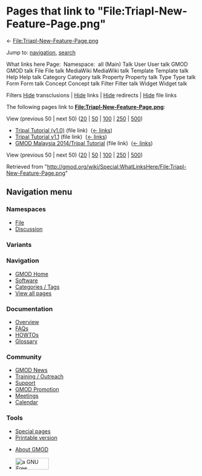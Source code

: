 <div id="mw-page-base" class="noprint">

</div>

<div id="mw-head-base" class="noprint">

</div>

<div id="content" class="mw-body" role="main">

<span id="top"></span>

<div id="mw-js-message" style="display:none;">

</div>



# <span dir="auto">Pages that link to "File:Triapl-New-Feature-Page.png"</span>

<div id="bodyContent">

<div id="contentSub">

←
[File:Triapl-New-Feature-Page.png](/wiki/File:Triapl-New-Feature-Page.png "File:Triapl-New-Feature-Page.png")

</div>

<div id="jump-to-nav" class="mw-jump">

Jump to: [navigation](#mw-navigation), [search](#p-search)

</div>

<div id="mw-content-text">

What links here Page:  Namespace:  all (Main) Talk User User talk GMOD
GMOD talk File File talk MediaWiki MediaWiki talk Template Template talk
Help Help talk Category Category talk Property Property talk Type Type
talk Form Form talk Concept Concept talk Filter Filter talk Widget
Widget talk

Filters
[Hide](/mediawiki/index.php?title=Special:WhatLinksHere/File:Triapl-New-Feature-Page.png&hidetrans=1 "Special:WhatLinksHere/File:Triapl-New-Feature-Page.png")
transclusions \|
[Hide](/mediawiki/index.php?title=Special:WhatLinksHere/File:Triapl-New-Feature-Page.png&hidelinks=1 "Special:WhatLinksHere/File:Triapl-New-Feature-Page.png")
links \|
[Hide](/mediawiki/index.php?title=Special:WhatLinksHere/File:Triapl-New-Feature-Page.png&hideredirs=1 "Special:WhatLinksHere/File:Triapl-New-Feature-Page.png")
redirects \|
[Hide](/mediawiki/index.php?title=Special:WhatLinksHere/File:Triapl-New-Feature-Page.png&hideimages=1 "Special:WhatLinksHere/File:Triapl-New-Feature-Page.png")
file links

The following pages link to
**[File:Triapl-New-Feature-Page.png](/wiki/File:Triapl-New-Feature-Page.png "File:Triapl-New-Feature-Page.png")**:

View (previous 50 \| next 50)
([20](/mediawiki/index.php?title=Special:WhatLinksHere/File:Triapl-New-Feature-Page.png&limit=20 "Special:WhatLinksHere/File:Triapl-New-Feature-Page.png")
\|
[50](/mediawiki/index.php?title=Special:WhatLinksHere/File:Triapl-New-Feature-Page.png&limit=50 "Special:WhatLinksHere/File:Triapl-New-Feature-Page.png")
\|
[100](/mediawiki/index.php?title=Special:WhatLinksHere/File:Triapl-New-Feature-Page.png&limit=100 "Special:WhatLinksHere/File:Triapl-New-Feature-Page.png")
\|
[250](/mediawiki/index.php?title=Special:WhatLinksHere/File:Triapl-New-Feature-Page.png&limit=250 "Special:WhatLinksHere/File:Triapl-New-Feature-Page.png")
\|
[500](/mediawiki/index.php?title=Special:WhatLinksHere/File:Triapl-New-Feature-Page.png&limit=500 "Special:WhatLinksHere/File:Triapl-New-Feature-Page.png"))

- [Tripal Tutorial
  (v1.0)](/wiki/Tripal_Tutorial_(v1.0) "Tripal Tutorial (v1.0)") (file
  link) ‎ <span class="mw-whatlinkshere-tools">([←
  links](/mediawiki/index.php?title=Special:WhatLinksHere&target=Tripal+Tutorial+%28v1.0%29 "Special:WhatLinksHere"))</span>
- [Tripal Tutorial
  v1.1](/wiki/Tripal_Tutorial_v1.1 "Tripal Tutorial v1.1") (file link) ‎
  <span class="mw-whatlinkshere-tools">([←
  links](/mediawiki/index.php?title=Special:WhatLinksHere&target=Tripal+Tutorial+v1.1 "Special:WhatLinksHere"))</span>
- [GMOD Malaysia 2014/Tripal
  Tutorial](/wiki/GMOD_Malaysia_2014/Tripal_Tutorial "GMOD Malaysia 2014/Tripal Tutorial")
  (file link) ‎ <span class="mw-whatlinkshere-tools">([←
  links](/mediawiki/index.php?title=Special:WhatLinksHere&target=GMOD+Malaysia+2014%2FTripal+Tutorial "Special:WhatLinksHere"))</span>

View (previous 50 \| next 50)
([20](/mediawiki/index.php?title=Special:WhatLinksHere/File:Triapl-New-Feature-Page.png&limit=20 "Special:WhatLinksHere/File:Triapl-New-Feature-Page.png")
\|
[50](/mediawiki/index.php?title=Special:WhatLinksHere/File:Triapl-New-Feature-Page.png&limit=50 "Special:WhatLinksHere/File:Triapl-New-Feature-Page.png")
\|
[100](/mediawiki/index.php?title=Special:WhatLinksHere/File:Triapl-New-Feature-Page.png&limit=100 "Special:WhatLinksHere/File:Triapl-New-Feature-Page.png")
\|
[250](/mediawiki/index.php?title=Special:WhatLinksHere/File:Triapl-New-Feature-Page.png&limit=250 "Special:WhatLinksHere/File:Triapl-New-Feature-Page.png")
\|
[500](/mediawiki/index.php?title=Special:WhatLinksHere/File:Triapl-New-Feature-Page.png&limit=500 "Special:WhatLinksHere/File:Triapl-New-Feature-Page.png"))

</div>

<div class="printfooter">

Retrieved from
"<http://gmod.org/wiki/Special:WhatLinksHere/File:Triapl-New-Feature-Page.png>"

</div>

<div id="catlinks" class="catlinks catlinks-allhidden">

</div>

<div class="visualClear">

</div>

</div>

</div>

<div id="mw-navigation">

## Navigation menu

<div id="mw-head">



<div id="left-navigation">

<div id="p-namespaces" class="vectorTabs" role="navigation"
aria-labelledby="p-namespaces-label">

### Namespaces

- <span id="ca-nstab-image"><a href="/wiki/File:Triapl-New-Feature-Page.png" accesskey="c"
  title="View the file page [c]">File</a></span>
- <span id="ca-talk"><a
  href="/mediawiki/index.php?title=File_talk:Triapl-New-Feature-Page.png&amp;action=edit&amp;redlink=1"
  accesskey="t"
  title="Discussion about the content page [t]">Discussion</a></span>

</div>

<div id="p-variants" class="vectorMenu emptyPortlet" role="navigation"
aria-labelledby="p-variants-label">

### 

### Variants[](#)

<div class="menu">

</div>

</div>

</div>

<div id="right-navigation">





</div>



</div>

</div>

</div>

<div id="mw-panel">

<div id="p-logo" role="banner">

<a href="/wiki/Main_Page"
style="background-image: url(http://gmod.org/images/GMOD-cogs.png);"
title="Visit the main page"></a>

</div>

<div id="p-Navigation" class="portal" role="navigation"
aria-labelledby="p-Navigation-label">

### Navigation

<div class="body">

- <span id="n-GMOD-Home">[GMOD Home](/wiki/Main_Page)</span>
- <span id="n-Software">[Software](/wiki/GMOD_Components)</span>
- <span id="n-Categories-.2F-Tags">[Categories /
  Tags](/wiki/Categories)</span>
- <span id="n-View-all-pages">[View all
  pages](/wiki/Special:AllPages)</span>

</div>

</div>

<div id="p-Documentation" class="portal" role="navigation"
aria-labelledby="p-Documentation-label">

### Documentation

<div class="body">

- <span id="n-Overview">[Overview](/wiki/Overview)</span>
- <span id="n-FAQs">[FAQs](/wiki/Category:FAQ)</span>
- <span id="n-HOWTOs">[HOWTOs](/wiki/Category:HOWTO)</span>
- <span id="n-Glossary">[Glossary](/wiki/Glossary)</span>

</div>

</div>

<div id="p-Community" class="portal" role="navigation"
aria-labelledby="p-Community-label">

### Community

<div class="body">

- <span id="n-GMOD-News">[GMOD News](/wiki/GMOD_News)</span>
- <span id="n-Training-.2F-Outreach">[Training /
  Outreach](/wiki/Training_and_Outreach)</span>
- <span id="n-Support">[Support](/wiki/Support)</span>
- <span id="n-GMOD-Promotion">[GMOD
  Promotion](/wiki/GMOD_Promotion)</span>
- <span id="n-Meetings">[Meetings](/wiki/Meetings)</span>
- <span id="n-Calendar">[Calendar](/wiki/Calendar)</span>

</div>

</div>

<div id="p-tb" class="portal" role="navigation"
aria-labelledby="p-tb-label">

### Tools

<div class="body">

- <span id="t-specialpages"><a href="/wiki/Special:SpecialPages" accesskey="q"
  title="A list of all special pages [q]">Special pages</a></span>
- <span id="t-print"><a
  href="/mediawiki/index.php?title=Special:WhatLinksHere/File:Triapl-New-Feature-Page.png&amp;printable=yes"
  rel="alternate" accesskey="p"
  title="Printable version of this page [p]">Printable version</a></span>

</div>

</div>

</div>

</div>

<div id="footer" role="contentinfo">

- <span id="footer-places-about">[About
  GMOD](/wiki/GMOD:About "GMOD:About")</span>

<!-- -->

- <span id="footer-copyrightico">[<img src="http://www.gnu.org/graphics/gfdl-logo-small.png" width="88"
  height="31" alt="a GNU Free Documentation License" />](http://www.gnu.org/licenses/fdl-1.3.html)</span>




</div>
